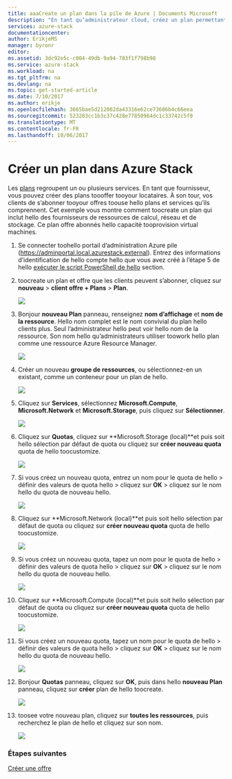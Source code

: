 ```yaml
---
title: aaaCreate un plan dans la pile de Azure | Documents Microsoft
description: "En tant qu’administrateur cloud, créez un plan permettant aux abonnés d’approvisionner des machines virtuelles."
services: azure-stack
documentationcenter: 
author: ErikjeMS
manager: byronr
editor: 
ms.assetid: 3dc92e5c-c004-49db-9a94-783f1f798b98
ms.service: azure-stack
ms.workload: na
ms.tgt_pltfrm: na
ms.devlang: na
ms.topic: get-started-article
ms.date: 7/10/2017
ms.author: erikje
ms.openlocfilehash: 3665bae5d212002da43316e62ce73686b4c66eea
ms.sourcegitcommit: 523283cc1b3c37c428e77850964dc1c33742c5f0
ms.translationtype: MT
ms.contentlocale: fr-FR
ms.lasthandoff: 10/06/2017
---
```

# <a name="create-a-plan-in-azure-stack"></a>Créer un plan dans Azure Stack
Les [plans](azure-stack-key-features.md) regroupent un ou plusieurs services. En tant que fournisseur, vous pouvez créer des plans toooffer tooyour locataires. À son tour, vos clients de s’abonner tooyour offres toouse hello plans et services qu’ils comprennent. Cet exemple vous montre comment toocreate un plan qui inclut hello des fournisseurs de ressources de calcul, réseau et de stockage. Ce plan offre abonnés hello capacité tooprovision virtual machines.

1. Se connecter toohello portail d’administration Azure pile (https://adminportal.local.azurestack.external). Entrez des informations d’identification de hello compte hello que vous avez créé à l’étape 5 de hello [exécuter le script PowerShell de hello](azure-stack-run-powershell-script.md) section.

2. toocreate un plan et offre que les clients peuvent s’abonner, cliquez sur **nouveau** > **client offre + Plans** > **Plan**.

   ![](media/azure-stack-create-plan/image01.png)
3. Bonjour **nouveau Plan** panneau, renseignez **nom d’affichage** et **nom de la ressource**. Hello nom complet est le nom convivial du plan hello clients plus. Seul l’administrateur hello peut voir hello nom de la ressource. Son nom hello qu’administrateurs utiliser toowork hello plan comme une ressource Azure Resource Manager.

   ![](media/azure-stack-create-plan/image02.png)
4. Créer un nouveau **groupe de ressources**, ou sélectionnez-en un existant, comme un conteneur pour un plan de hello.

   ![](media/azure-stack-create-plan/image02a.png)
5. Cliquez sur **Services**, sélectionnez **Microsoft.Compute**, **Microsoft.Network** et **Microsoft.Storage**, puis cliquez sur **Sélectionner**.

   ![](media/azure-stack-create-plan/image03.png)
6. Cliquez sur **Quotas**, cliquez sur **Microsoft.Storage (local)**et puis soit hello sélection par défaut de quota ou cliquez sur **créer nouveau quota** quota de hello toocustomize.

   ![](media/azure-stack-create-plan/image04.png)
7. Si vous créez un nouveau quota, entrez un nom pour le quota de hello > définir des valeurs de quota hello > cliquez sur **OK** > cliquez sur le nom hello du quota de nouveau hello.

   ![](media/azure-stack-create-plan/image06.png)
8. Cliquez sur **Microsoft.Network (local)**et puis soit hello sélection par défaut de quota ou cliquez sur **créer nouveau quota** quota de hello toocustomize.

    ![](media/azure-stack-create-plan/image07.png)
9. Si vous créez un nouveau quota, tapez un nom pour le quota de hello > définir des valeurs de quota hello > cliquez sur **OK** > cliquez sur le nom hello du quota de nouveau hello.

    ![](media/azure-stack-create-plan/image08.png)
10. Cliquez sur **Microsoft.Compute (local)**et puis soit hello sélection par défaut de quota ou cliquez sur **créer nouveau quota** quota de hello toocustomize.

    ![](media/azure-stack-create-plan/image09.png)
11. Si vous créez un nouveau quota, tapez un nom pour le quota de hello > définir des valeurs de quota hello > cliquez sur **OK** > cliquez sur le nom hello du quota de nouveau hello.

    ![](media/azure-stack-create-plan/image10.png)
12. Bonjour **Quotas** panneau, cliquez sur **OK**, puis dans hello **nouveau Plan** panneau, cliquez sur **créer** plan de hello toocreate.

    ![](media/azure-stack-create-plan/image11.png)
13. toosee votre nouveau plan, cliquez sur **toutes les ressources**, puis recherchez le plan de hello et cliquez sur son nom.

    ![](media/azure-stack-create-plan/image12.png)

### <a name="next-steps"></a>Étapes suivantes
[Créer une offre](azure-stack-create-offer.md)
